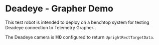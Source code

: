 Deadeye - Grapher Demo
======================

This test robot is intended to deploy on a benchtop system for testing Deadeye connection to Telemetry Grapher.

The Deadeye camera is **H0** configured to return `UprightRectTargetData`.
